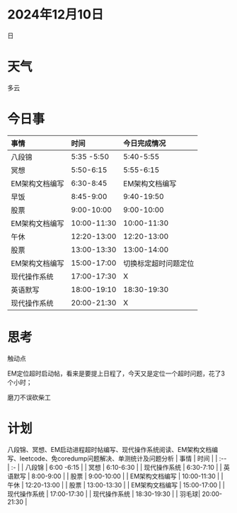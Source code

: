 # 2024年12月10日
日
# 天气
多云
# 今日事
| 事情  | 时间 |今日完成情况|
| :-- | :- |:-|
| 八段锦 | 5:35 -5:50 |5:40-5:55|
| 冥想 | 5:50-6:15 |5:55-6:15|
| EM架构文档编写 | 6:30-8:45 |EM架构文档编写|
| 早饭 | 8:45-9:00 |9:40-19:50|
| 股票 | 9:00-10:00 |9:00-10:00|
| EM架构文档编写 | 10:00-11:30 |10:00-11:30|
| 午休 | 12:20-13:00 |12:20-13:00|
| 股票 | 13:00-13:30 |13:00-14:00|
| EM架构文档编写 | 15:00-17:00 |切换标定超时问题定位|
| 现代操作系统 | 17:00-17:30 |X|
| 英语默写 | 18:00-19:10 |18:30-19:30|
| 现代操作系统 | 20:00-21:30 |X|

# 思考
触动点

EM定位超时启动帖，看来是要提上日程了，今天又是定位一个超时问题，花了3个小时；

磨刀不误砍柴工


# 计划
八段锦、冥想、EM启动进程超时帖编写、现代操作系统阅读、EM架构文档编写、leetcode、免coredump问题解决、单测统计及问题分析
| 事情  | 时间 |
| :-- | :- |
| 八段锦 | 6:00 -6:15 |
| 冥想 | 6:10-6:30 |
| 现代操作系统 | 6:30-7:10 |
| 英语默写 | 8:00-9:00 |
| 股票 | 9:00-10:00 |
| EM架构文档编写 | 10:00-11:30 |
| 午休 | 12:20-13:00 |
| 股票 | 13:00-13:30 |
| EM架构文档编写 | 15:00-17:00 |
| 现代操作系统 | 17:00-17:30 |
| 现代操作系统 | 18:30-19:30 |
| 羽毛球| 20:00-21:30 |



